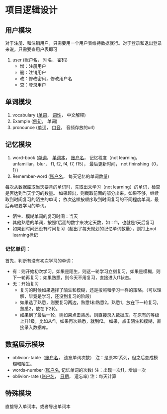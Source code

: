 # 项目逻辑设计
## 用户模块
对于注册、和注销用户，只需要用一个用户表维持数据就行。对于登录和退出登录来说，只需要查用户表即可
1. user (<u>账户名</u>， 别名， 密码)
   * 增：注册用户
   * 删：注销用户
   * 改：修改密码，修改用户名
   * 查：登录用户

## 单词模块
1. vocabulary (<u>单词</u>， <u>词性</u>， 中文解释)
2. Example (<u>例句</u>， 单词)
3. pronounce (<u>单词</u>， <u>口音</u>， 音频存放的url)

## 记忆模块
1. word-book (<u>单词</u>， <u>单词本</u>， <u>账户名</u>， 记忆程度（not learning， unfamiliar，blur， f1, f2, f4, f7, f15）， 最后更新时间， not fininshing（0，1）)
2. Remember-word (<u>账户名</u>， 每天记忆的单词数量)


每次从数据库取当天要背的单词时，先取出未学习（not learning）的单词，检查是否达到当天学习的数量。
如果超出，则截取前面的部分出来。如果不够，继续取到时间复习的陌生的单词；
依次这样按顺序取到时间复习的不同程度单词，最后再取要学习的单词。

- 陌生、模糊单词的复习时间：当天
- 其他熟悉的单词，按照f后面的数字来决定天数，如：f1，也就是1天后复习
- 如果到时间还没有时间复习（超出了每天规划的记忆单词数量），则打上not learning标记

### 记忆单词：
首先，判断有没有初次学习的单词：
- 有：则开始初次学习。如果是陌生，则这一轮学习立刻复习，如果是模糊，则下一轮再复习；如果熟悉，则今天不用复习，直接进入f1状态。
- 无：开始复习
   - 复习的时候如果选择了陌生和模糊，还是按照和学习一样的策略。（可以理解，毕竟是学习，还没到复习的阶段）
   - 如果选了熟悉，则要复习两边，熟悉1和熟悉2。熟悉1，放在下一轮复习，熟悉2，放在下2轮。
   - 如果到了最后一轮，则如果点击熟悉，则直接录入数据库，在原有的等级上升1级，比如从f1，如果再次熟悉，就到f2。
如果，点击陌生和模糊，直接录入数据库。

## 数据展示模块
- oblivion-table（<u>账户名</u>， 遗忘单词次数）
注：是原本f系列，但之后变成模糊和陌生。
- words-number (<u>账户名</u>, 记忆单词的次数)
注：出现一次f1，增加一次
- oblivion-rate (<u>账户名</u>， <u>日期</u>， 遗忘率)
注：每天计算

## 特殊模块
直接导入单词本，或者导出单词本
